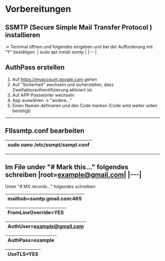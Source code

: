 # Vorbereitungen
## SSMTP (Secure Simple Mail Transfer Protocol ) installieren
-> Terminal öffnen und folgendes eingeben und bei der Aufforderung mit "Y" bestätigen.
| sudo apt install ssmtp |
|---|

## AuthPass erstellen
1. Auf https://myaccount.google.com gehen
2. Auf "Sicherheit" wechseln und sicherstellen, dass Zweifaktorauthentifizierung aktiviert ist.
3. Auf APP-Passwörter wechseln
4. App auswählen -> "andere..."
5. Einen Namen definieren und den Code merken (Code wird weiter unten benötigt)

---
## FIlssmtp.conf bearbeiten
| sudo nano /etc/ssmpt/ssmpt.conf|
|---|
---
Im File under "# Mark this..." folgendes schreiben
|root=example@gmail.com|
|---|
---
Unter "# MX records..." folgendes schreiben:

| mailhub=ssmtp.gmail.com:465 |
|---|

|FromLineOverride=YES|
|---|

|AuthUser=example@gmail.com|
|---|

|AuthPass=example|
|---|

|UseTLS=YES|
|---|

